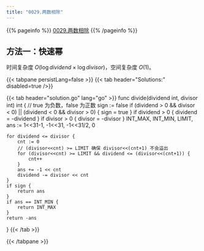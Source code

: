 ```yaml
---
title: "0029.两数相除"
---
```


{{% pageinfo %}}
[0029.两数相除](https://leetcode.cn/problems/divide-two-integers)
{{% /pageinfo %}}

## 方法一：快速幂

时间复杂度 $O(\log dividend \times \log divisor)$，空间复杂度 $O(1)$。

{{< tabpane persistLang=false >}}
{{< tab header="Solutions:" disabled=true />}}

{{< tab header="solution.go" lang="go" >}}
func divide(dividend int, divisor int) int {
	// true 为负数，false 为正数
	sign := false
	if (dividend > 0 && divisor < 0) || (dividend < 0 && divisor > 0) {
		sign = true
	}
	if dividend > 0 {
		dividend = -dividend
	}
	if divisor > 0 {
		divisor = -divisor
	}
	INT_MAX, INT_MIN, LIMIT, ans := 1<<31-1, -1<<31, -1<<31/2, 0

	for dividend <= divisor {
		cnt := 0
		// (divisor<<cnt) >= LIMIT 确保 divisor<<(cnt+1) 不会溢出
		for (divisor<<cnt) >= LIMIT && dividend <= (divisor<<(cnt+1)) {
			cnt++
		}
		ans += -1 << cnt
		dividend -= divisor << cnt
	}
	if sign {
		return ans
	}
	if ans == INT_MIN {
		return INT_MAX
	}
	return -ans
}
{{< /tab >}}

{{< /tabpane >}}
